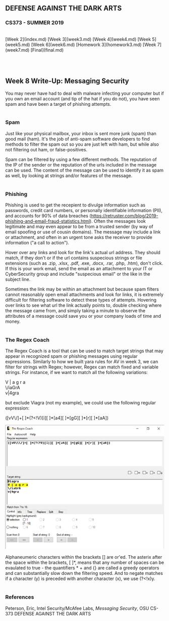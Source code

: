 ## DEFENSE AGAINST THE DARK ARTS
### CS373 - SUMMER 2019
<br>
[Week 2](index.md)  [Week 3](week3.md)  [Week 4](week4.md)  [Week 5](week5.md)  [Week 6](week6.md)  [Homework 3](homework3.md)
[Week 7](week7.md) [Final](final.md)

<br><br>
## Week 8 Write-Up:  Messaging Security

You may never have had to deal with malware infecting your computer but if you own an email account (and tip of the hat if you do not), you have seen spam and have been a target of phishing attempts. 
<br><br>

### Spam

Just like your physical mailbox, your inbox is sent more junk (spam) than good mail (ham). It's the job of anti-spam software developers to find methods to filter the spam out so you are just left with ham, but while also not filtering out ham, or false-positives. 

Spam can be filtered by using a few different methods. The reputation of the IP of the sender or the reputation of the urls included in the message can be used. The content of the message can be used to identify it as spam as well, by looking at strings and/or features of the message.
<br><br>

### Phishing 

Phishing is used to get the recepient to divulge information such as passwords, credit card numbers, or personally identifiable information (PII), and accounts for 90% of data breaches (https://retruster.com/blog/2019-phishing-and-email-fraud-statistics.html). Often the messages look legitimate and may even appear to be from a trusted sender (by way of email spoofing or use of cousin domains). The message may include a link or attachment, and often in an urgent tone asks the receiver to provide information ("a call to action"). 

Hover over any links and look for the link's actual url address. They should match, if they don't or if the url contains suspecious strings or file extensions (such as .zip, .xlsx, .pdf, .exe, .docx, .rar, .php, .htm), don't click. If this is your work email, send the email as an attachment to your IT or CyberSecurity group and include "suspecious email" or the like in the subject line. 

Sometimes the link may be within an attachment but because spam filters cannot reasonably open email attachments and look for links, it is extremely difficult for filtering software to detect these types of attempts. Hovering over links to see what url the link actually points to, double checking where the message came from, and simply taking a minute to observe the attributes of a message could save you or your company loads of time and money.
<br><br>

### The Regex Coach

The Regex Coach is a tool that can be used to match target strings that may appear in recognized spam or phishing messages using regular expressions. Similarly to how we built yara rules for AV in week 3, we can filter for strings with Regex; however, Regex can match fixed and variable strings. For instance, if we want to match all the following variations: 

V | a g r a
<br>
\\/iaGrA
<br>
v|4gra
<br>

but exclude Viagra (not my example), we could use the following regular expression:

([vV\\\/]+[ ]\*(?<!V)[i][ ]\*[a4][ ]\*[gG][ ]\*[r][ ]\*[aA])


![regexNotViagra](regexNotViagra.JPG)


Alphaneumeric characters within the brackets [] are or'ed. The asterix after the space within the brackets, [ ]\*, means that any number of spaces can be evaulated to true - the quantifiers \* + and {} are called a greedy operators and can substantially slow down the filtering speed. And to negate matches if a character (y) is preceded with another character (x), we use (?<!x)y.
<br><br>

### References
Peterson, Eric, Intel Security/McAfee Labs, *Messaging Security*, OSU CS-373 DEFENSE AGAINST THE DARK ARTS



